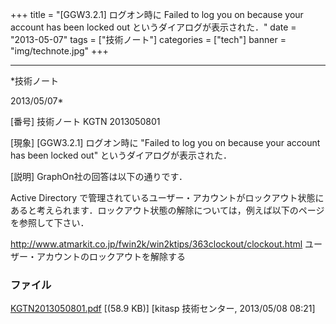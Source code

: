 ﻿+++
title = "[GGW3.2.1] ログオン時に Failed to log you on because your account has been locked out というダイアログが表示された．"
date = "2013-05-07"
tags = ["技術ノート"]
categories = ["tech"]
banner = "img/technote.jpg"
+++

-----------------------------------------------------------------------------------------------------------------------------

*技術ノート

2013/05/07*


[番号]
技術ノート KGTN 2013050801

[現象]
[GGW3.2.1] ログオン時に "Failed to log you on because your account has
been locked out" というダイアログが表示された．

[説明]
GraphOn社の回答は以下の通りです．

Active Directory
で管理されているユーザー・アカウントがロックアウト状態にあると考えられます．ロックアウト状態の解除については，例えば以下のページを参照して下さい．

<http://www.atmarkit.co.jp/fwin2k/win2ktips/363clockout/clockout.html>
ユーザー・アカウントのロックアウトを解除する


### ファイル





[KGTN2013050801.pdf](http://techreport.kitasp.net/attachments/download/1329/KGTN2013050801.pdf)
 [(58.9 KB)] [kitasp 技術センター, 2013/05/08
08:21]
